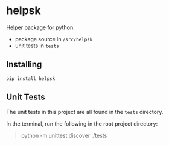 # helpsk

Helper package for python.

- package source in `/src/helpsk`
- unit tests in `tests`


## Installing

`pip install helpsk`


## Unit Tests

The unit tests in this project are all found in the `tests` directory.

In the terminal, run the following in the root project directory:

> python -m unittest discover ./tests
